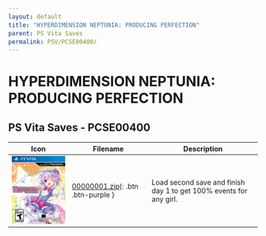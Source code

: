 ```yaml
---
layout: default
title: "HYPERDIMENSION NEPTUNIA: PRODUCING PERFECTION"
parent: PS Vita Saves
permalink: PSV/PCSE00400/
---
```

# HYPERDIMENSION NEPTUNIA: PRODUCING PERFECTION

## PS Vita Saves - PCSE00400

| Icon | Filename | Description |
|------|----------|-------------|
| ![HYPERDIMENSION NEPTUNIA: PRODUCING PERFECTION](icon0.png) | [00000001.zip](00000001.zip){: .btn .btn-purple } | Load second save and finish day 1 to get 100% events for any girl.  |
